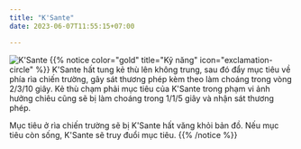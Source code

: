 ```yaml
---
title: "K'Sante"
date: 2023-06-07T11:55:15+07:00

---
```

![K'Sante](https://storage.googleapis.com/www.publish.nocodesites.co.uk/prod/2542/files/7ba0f47923b03a2d0f250f3965fa1131d7a4e0909777647e0eb6ee1eb2a4df4f106595135c9439c97ab5a3957f73a7888987ea8e140b6e3f803a1fb938ae736f.png)
{{% notice color="gold" title="Kỹ năng" icon="exclamation-circle" %}}
K'Sante hất tung kẻ thù lên không trung, sau đó đẩy mục tiêu về phía rìa chiến trường, gây sát thương phép kèm theo làm choáng trong vòng 2/3/10 giây. Kẻ thù chạm phải mục tiêu của K'Sante trong phạm vi ảnh hưởng chiêu cũng sẽ bị làm choáng trong 1/1/5 giây và nhận sát thương phép.

Mục tiêu ở rìa chiến trường sẽ bị K'Sante hất văng khỏi bản đồ. Nếu mục tiêu còn sống, K'Sante sẽ truy đuổi mục tiêu.
{{% /notice %}}
